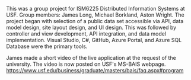 This was a group project for ISM6225 Distributed Information Systems at USF. Group members: James Long, Michael Borkland, Aston Wright. The project began with selection of a public data set accessible via API, data model design, site layout design, and UI design. This was followed by controller and view development, API integration, and data model implementation. Visual Studio, C#, GitHub, Azure Portal, and Azure SQL Database were the primary tools.

James made a short video of the live application at the request of the university. The video is now posted on USF's MS-BAIS webpage.
https://www.usf.edu/business/graduate/masters/bais/faq.aspx#program
